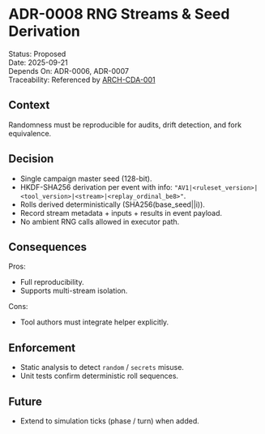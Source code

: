 # ADR-0008 RNG Streams & Seed Derivation

Status: Proposed  
Date: 2025-09-21  
Depends On: ADR-0006, ADR-0007  
Traceability: Referenced by [ARCH-CDA-001](../architecture/ARCH-CDA-001-campaign-data-architecture.md)

## Context
Randomness must be reproducible for audits, drift detection, and fork equivalence.

## Decision
- Single campaign master seed (128-bit).
- HKDF-SHA256 derivation per event with info: `"AV1|<ruleset_version>|<tool_version>|<stream>|<replay_ordinal_be8>"`.
- Rolls derived deterministically (SHA256(base_seed||i)).
- Record stream metadata + inputs + results in event payload.
- No ambient RNG calls allowed in executor path.

## Consequences
Pros:
- Full reproducibility.
- Supports multi-stream isolation.

Cons:
- Tool authors must integrate helper explicitly.

## Enforcement
- Static analysis to detect `random` / `secrets` misuse.
- Unit tests confirm deterministic roll sequences.

## Future
- Extend to simulation ticks (phase / turn) when added.
